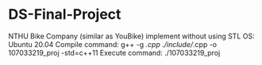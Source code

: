 # DS-Final-Project
NTHU Bike Company (similar as YouBike)
implement without using STL
OS: Ubuntu 20.04
Compile command: g++ -g *.cpp ./include/*.cpp -o 107033219_proj -std=c++11
Execute command: ./107033219_proj
